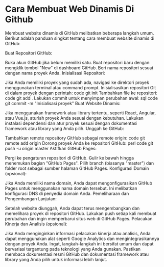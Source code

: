 # Cara Membuat Web Dinamis Di Github
Membuat website dinamis di GitHub melibatkan beberapa langkah umum. Berikut adalah panduan singkat tentang cara membuat website dinamis di GitHub:

Buat Repositori GitHub:

Buka akun GitHub jika belum memiliki satu.
Buat repositori baru dengan mengklik tombol "New" di dashboard GitHub.
Beri nama repositori sesuai dengan nama proyek Anda.
Inisialisasi Repositori:

Jika Anda memiliki proyek yang sudah ada, navigasi ke direktori proyek menggunakan terminal atau command prompt.
Inisialisasikan repositori Git di dalam proyek dengan perintah:
code
git init
Tambahkan file ke repositori:
code
git add .
Lakukan commit untuk menyimpan perubahan awal:
sql
code
git commit -m "Inisialisasi proyek"
Buat Website Dinamis:

Jika menggunakan framework atau library tertentu, seperti React, Angular, atau Vue.js, aturlah proyek Anda sesuai dengan kebutuhan.
Lakukan instalasi dependensi dan atur proyek sesuai dengan dokumentasi framework atau library yang Anda pilih.
Unggah ke GitHub:

Tambahkan remote repository GitHub sebagai remote origin:
code
git remote add origin <url-repo-github>
Dorong proyek Anda ke repositori GitHub:
perl
code
git push -u origin master
Aktifkan GitHub Pages:

Pergi ke pengaturan repositori di GitHub.
Gulir ke bawah hingga menemukan bagian "GitHub Pages".
Pilih branch (biasanya "master") dan folder root sebagai sumber halaman GitHub Pages.
Konfigurasi Domain (opsional):

Jika Anda memiliki nama domain, Anda dapat mengonfigurasikan GitHub Pages untuk menggunakan nama domain tersebut. Ini melibatkan konfigurasi DNS di penyedia domain Anda.
Pemeliharaan dan Pengembangan Lanjutan:

Setelah website diunggah, Anda dapat terus mengembangkan dan memelihara proyek di repositori GitHub.
Lakukan push setiap kali membuat perubahan dan ingin memperbarui situs web di GitHub Pages.
Pelacakan Kinerja dan Analisis (opsional):

Jika Anda menginginkan informasi pelacakan kinerja atau analisis, Anda dapat menggunakan alat seperti Google Analytics dan mengintegrasikannya dengan proyek Anda.
Ingat, langkah-langkah ini bersifat umum dan dapat bervariasi tergantung pada teknologi yang Anda gunakan. Pastikan membaca dokumentasi resmi GitHub dan dokumentasi framework atau library yang Anda pilih untuk informasi lebih lanjut.






